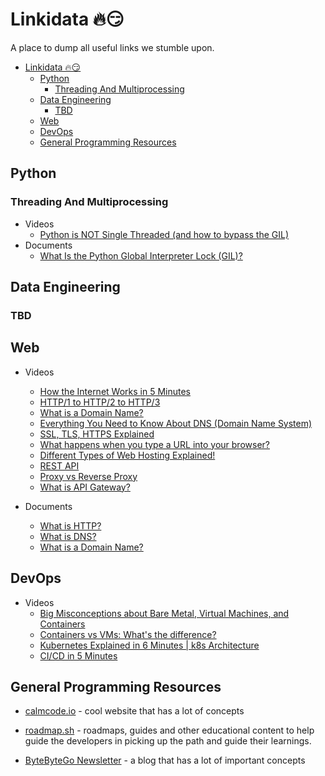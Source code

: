 # Linkidata 🔥😏

A place to dump all useful links we stumble upon. 
- [Linkidata 🔥😏](#linkidata-)
  - [Python](#python)
    - [Threading And Multiprocessing](#threading-and-multiprocessing)
  - [Data Engineering](#data-engineering)
    - [TBD](#tbd)
  - [Web](#web)
  - [DevOps](#devops)
  - [General Programming Resources](#general-programming-resources)


## Python

### Threading And Multiprocessing

- Videos
  -  [Python is NOT Single Threaded (and how to bypass the GIL)](https://www.youtube.com/watch?v=m2yeB94CxVQ)
- Documents
  - [What Is the Python Global Interpreter Lock (GIL)?](https://realpython.com/python-gil/)

## Data Engineering
### TBD
## Web

- Videos
  - [How the Internet Works in 5 Minutes](https://www.youtube.com/watch?v=7_LPdttKXPc)
  - [HTTP/1 to HTTP/2 to HTTP/3](https://www.youtube.com/watch?v=a-sBfyiXysI)
  - [What is a Domain Name?](https://www.youtube.com/watch?v=Y4cRx19nhJk)
  - [Everything You Need to Know About DNS (Domain Name System)](https://www.youtube.com/watch?v=27r4Bzuj5NQ)
  - [SSL, TLS, HTTPS Explained](https://www.youtube.com/watch?v=j9QmMEWmcfo)
  - [What happens when you type a URL into your browser? ](https://www.youtube.com/watch?v=AlkDbnbv7dk)
  - [Different Types of Web Hosting Explained!](https://www.youtube.com/watch?v=AXVZYzw8geg)
  - [REST API](https://www.youtube.com/watch?v=-mN3VyJuCjM)
  - [Proxy vs Reverse Proxy](https://www.youtube.com/watch?v=4NB0NDtOwIQ)
  - [What is API Gateway?](https://www.youtube.com/watch?v=6ULyxuHKxg8)

- Documents
  - [What is HTTP?](https://www.cloudflare.com/en-gb/learning/ddos/glossary/hypertext-transfer-protocol-http/)
  - [What is DNS?](https://www.cloudflare.com/en-gb/learning/dns/what-is-dns/)
  - [What is a Domain Name?](https://www.cloudflare.com/en-gb/learning/dns/glossary/what-is-a-domain-name/)
## DevOps
- Videos
  - [Big Misconceptions about Bare Metal, Virtual Machines, and Containers](https://www.youtube.com/watch?v=Jz8Gs4UHTO8)
  - [Containers vs VMs: What's the difference? ](https://www.youtube.com/watch?v=cjXI-yxqGTI)
  - [Kubernetes Explained in 6 Minutes | k8s Architecture](https://www.youtube.com/watch?v=TlHvYWVUZyc)
  - [CI/CD in 5 Minutes](https://www.youtube.com/watch?v=42UP1fxi2SY)

## General Programming Resources

- [calmcode.io](https://calmcode.io/) - cool website that has a lot of concepts

- [roadmap.sh](https://roadmap.sh/) - roadmaps, guides and other educational content to help guide the developers in picking up the path and guide their learnings.

- [ByteByteGo Newsletter](https://blog.bytebytego.com/) - a blog that has a lot of important concepts
